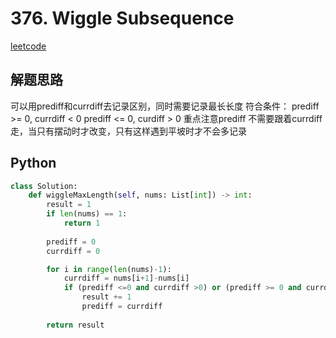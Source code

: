 # 376. Wiggle Subsequence
[leetcode](https://leetcode.com/problems/wiggle-subsequence/description/)

## 解题思路
可以用prediff和currdiff去记录区别，同时需要记录最长长度
符合条件：
prediff >= 0, currdiff < 0
prediff <= 0, curdiff > 0
重点注意prediff 不需要跟着currdiff走，当只有摆动时才改变，只有这样遇到平坡时才不会多记录
## Python
```python
class Solution:
    def wiggleMaxLength(self, nums: List[int]) -> int:
        result = 1
        if len(nums) == 1:
            return 1
        
        prediff = 0
        currdiff = 0

        for i in range(len(nums)-1):
            currdiff = nums[i+1]-nums[i]
            if (prediff <=0 and currdiff >0) or (prediff >= 0 and currdiff < 0):
                result += 1
                prediff = currdiff
        
        return result
```